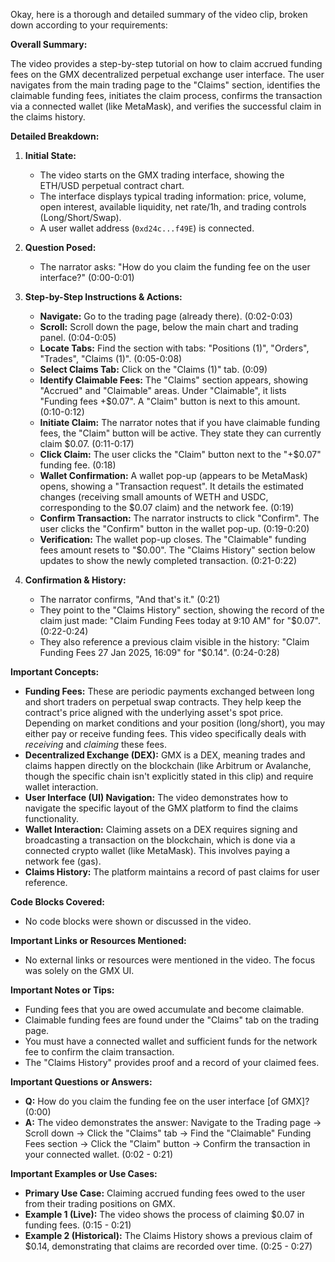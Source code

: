 Okay, here is a thorough and detailed summary of the video clip, broken down according to your requirements:

**Overall Summary:**

The video provides a step-by-step tutorial on how to claim accrued funding fees on the GMX decentralized perpetual exchange user interface. The user navigates from the main trading page to the "Claims" section, identifies the claimable funding fees, initiates the claim process, confirms the transaction via a connected wallet (like MetaMask), and verifies the successful claim in the claims history.

**Detailed Breakdown:**

1.  **Initial State:**
    *   The video starts on the GMX trading interface, showing the ETH/USD perpetual contract chart.
    *   The interface displays typical trading information: price, volume, open interest, available liquidity, net rate/1h, and trading controls (Long/Short/Swap).
    *   A user wallet address (`0xd24c...f49E`) is connected.

2.  **Question Posed:**
    *   The narrator asks: "How do you claim the funding fee on the user interface?" (0:00-0:01)

3.  **Step-by-Step Instructions & Actions:**
    *   **Navigate:** Go to the trading page (already there). (0:02-0:03)
    *   **Scroll:** Scroll down the page, below the main chart and trading panel. (0:04-0:05)
    *   **Locate Tabs:** Find the section with tabs: "Positions (1)", "Orders", "Trades", "Claims (1)". (0:05-0:08)
    *   **Select Claims Tab:** Click on the "Claims (1)" tab. (0:09)
    *   **Identify Claimable Fees:** The "Claims" section appears, showing "Accrued" and "Claimable" areas. Under "Claimable", it lists "Funding fees +$0.07". A "Claim" button is next to this amount. (0:10-0:12)
    *   **Initiate Claim:** The narrator notes that if you have claimable funding fees, the "Claim" button will be active. They state they can currently claim $0.07. (0:11-0:17)
    *   **Click Claim:** The user clicks the "Claim" button next to the "+$0.07" funding fee. (0:18)
    *   **Wallet Confirmation:** A wallet pop-up (appears to be MetaMask) opens, showing a "Transaction request". It details the estimated changes (receiving small amounts of WETH and USDC, corresponding to the $0.07 claim) and the network fee. (0:19)
    *   **Confirm Transaction:** The narrator instructs to click "Confirm". The user clicks the "Confirm" button in the wallet pop-up. (0:19-0:20)
    *   **Verification:** The wallet pop-up closes. The "Claimable" funding fees amount resets to "$0.00". The "Claims History" section below updates to show the newly completed transaction. (0:21-0:22)

4.  **Confirmation & History:**
    *   The narrator confirms, "And that's it." (0:21)
    *   They point to the "Claims History" section, showing the record of the claim just made: "Claim Funding Fees today at 9:10 AM" for "$0.07". (0:22-0:24)
    *   They also reference a previous claim visible in the history: "Claim Funding Fees 27 Jan 2025, 16:09" for "$0.14". (0:24-0:28)

**Important Concepts:**

*   **Funding Fees:** These are periodic payments exchanged between long and short traders on perpetual swap contracts. They help keep the contract's price aligned with the underlying asset's spot price. Depending on market conditions and your position (long/short), you may either pay or receive funding fees. This video specifically deals with *receiving* and *claiming* these fees.
*   **Decentralized Exchange (DEX):** GMX is a DEX, meaning trades and claims happen directly on the blockchain (like Arbitrum or Avalanche, though the specific chain isn't explicitly stated in this clip) and require wallet interaction.
*   **User Interface (UI) Navigation:** The video demonstrates how to navigate the specific layout of the GMX platform to find the claims functionality.
*   **Wallet Interaction:** Claiming assets on a DEX requires signing and broadcasting a transaction on the blockchain, which is done via a connected crypto wallet (like MetaMask). This involves paying a network fee (gas).
*   **Claims History:** The platform maintains a record of past claims for user reference.

**Code Blocks Covered:**

*   No code blocks were shown or discussed in the video.

**Important Links or Resources Mentioned:**

*   No external links or resources were mentioned in the video. The focus was solely on the GMX UI.

**Important Notes or Tips:**

*   Funding fees that you are owed accumulate and become claimable.
*   Claimable funding fees are found under the "Claims" tab on the trading page.
*   You must have a connected wallet and sufficient funds for the network fee to confirm the claim transaction.
*   The "Claims History" provides proof and a record of your claimed fees.

**Important Questions or Answers:**

*   **Q:** How do you claim the funding fee on the user interface [of GMX]? (0:00)
*   **A:** The video demonstrates the answer: Navigate to the Trading page -> Scroll down -> Click the "Claims" tab -> Find the "Claimable" Funding Fees section -> Click the "Claim" button -> Confirm the transaction in your connected wallet. (0:02 - 0:21)

**Important Examples or Use Cases:**

*   **Primary Use Case:** Claiming accrued funding fees owed to the user from their trading positions on GMX.
*   **Example 1 (Live):** The video shows the process of claiming $0.07 in funding fees. (0:15 - 0:21)
*   **Example 2 (Historical):** The Claims History shows a previous claim of $0.14, demonstrating that claims are recorded over time. (0:25 - 0:27)